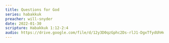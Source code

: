 ```yaml
---
title: Questions for God
series: habakkuk
preacher: will-snyder
date: 2022-01-30
scripture: Habakkuk 1:12-2:4
audio: https://drive.google.com/file/d/12y3D0qzGphc2Ds-rlJ1-DgxTfydUhHq1/view
---
```

